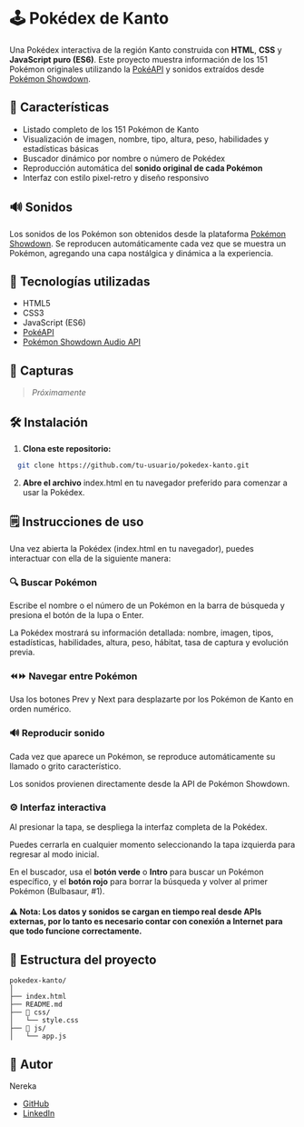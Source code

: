 
# 🕹️ Pokédex de Kanto

Una Pokédex interactiva de la región Kanto construida con **HTML**, **CSS** y **JavaScript puro (ES6)**. Este proyecto muestra información de los 151 Pokémon originales utilizando la [PokéAPI](https://pokeapi.co/) y sonidos extraídos desde [Pokémon Showdown](https://play.pokemonshowdown.com/).


## 🌟 Características

- Listado completo de los 151 Pokémon de Kanto
- Visualización de imagen, nombre, tipo, altura, peso, habilidades y estadísticas básicas
- Buscador dinámico por nombre o número de Pokédex
- Reproducción automática del **sonido original de cada Pokémon**
- Interfaz con estilo pixel-retro y diseño responsivo
## 🔊 Sonidos

Los sonidos de los Pokémon son obtenidos desde la plataforma [Pokémon Showdown](https://play.pokemonshowdown.com/audio/cries/). Se reproducen automáticamente cada vez que se muestra un Pokémon, agregando una capa nostálgica y dinámica a la experiencia.
## 🚀 Tecnologías utilizadas

- HTML5
- CSS3
- JavaScript (ES6)
- [PokéAPI](https://pokeapi.co/)
- [Pokémon Showdown Audio API](https://play.pokemonshowdown.com/audio/cries/)

## 📸 Capturas
> *Próximamente*
> 
## 🛠️ Instalación

1. **Clona este repositorio:**
 ```bash
   git clone https://github.com/tu-usuario/pokedex-kanto.git
```
2. **Abre el archivo** index.html en tu navegador preferido para comenzar a usar la Pokédex.

  
## 🗒️ Instrucciones de uso
Una vez abierta la Pokédex (index.html en tu navegador), puedes interactuar con ella de la siguiente manera:

### 🔍 Buscar Pokémon
Escribe el nombre o el número de un Pokémon en la barra de búsqueda y presiona el botón de la lupa o Enter.

La Pokédex mostrará su información detallada: nombre, imagen, tipos, estadísticas, habilidades, altura, peso, hábitat, tasa de captura y evolución previa.

### ⏪⏩ Navegar entre Pokémon
Usa los botones Prev y Next para desplazarte por los Pokémon de Kanto en orden numérico.

### 🔊 Reproducir sonido
Cada vez que aparece un Pokémon, se reproduce automáticamente su llamado o grito característico.

Los sonidos provienen directamente desde la API de Pokémon Showdown.

### ⚙️ Interfaz interactiva
Al presionar la tapa, se despliega la interfaz completa de la Pokédex.

Puedes cerrarla en cualquier momento seleccionando la tapa izquierda para regresar al modo inicial.

En el buscador, usa el **botón verde** o **Intro** para buscar un Pokémon específico, y el **botón rojo** para borrar la búsqueda y volver al primer Pokémon (Bulbasaur, #1).

#### ⚠️ Nota: Los datos y sonidos se cargan en tiempo real desde APIs externas, por lo tanto es necesario contar con conexión a Internet para que todo funcione correctamente.
## 📁 Estructura del proyecto

```
pokedex-kanto/
│
├── index.html
├── README.md
├── 📁 css/
│   └── style.css
├── 📁 js/
│   └── app.js
```
## 👤 Autor

Nereka
- [GitHub](https://github.com/Nereka38)
- [LinkedIn](https://www.linkedin.com/in/nerea-fernandez-cuesta/)
